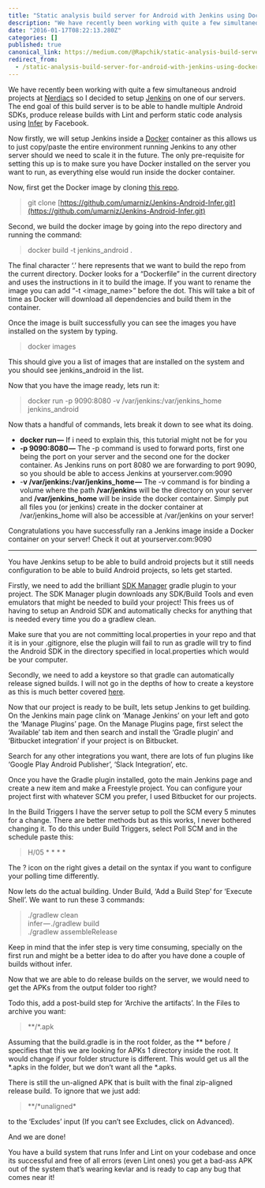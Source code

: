 ```yaml
---
title: "Static analysis build server for Android with Jenkins using Docker"
description: "We have recently been working with quite a few simultaneous android projects at Nerdiacs so I decided to setup Jenkins on one of our…"
date: "2016-01-17T08:22:13.280Z"
categories: []
published: true
canonical_link: https://medium.com/@Rapchik/static-analysis-build-server-for-android-with-jenkins-using-docker-bda888d4b34e
redirect_from:
  - /static-analysis-build-server-for-android-with-jenkins-using-docker-bda888d4b34e
---
```


We have recently been working with quite a few simultaneous android projects at [Nerdiacs](http://www.nerdiacs.com/) so I decided to setup [Jenkins](https://jenkins-ci.org/) on one of our servers. The end goal of this build server is to be able to handle multiple Android SDKs, produce release builds with Lint and perform static code analysis using [Infer](http://fbinfer.com/) by Facebook.

Now firstly, we will setup Jenkins inside a [Docker](https://www.docker.com/) container as this allows us to just copy/paste the entire environment running Jenkins to any other server should we need to scale it in the future. The only pre-requisite for setting this up is to make sure you have Docker installed on the server you want to run, as everything else would run inside the docker container.

Now, first get the Docker image by cloning [this repo](https://github.com/umarniz/Jenkins-Android-Infer).

> git clone [https://github.com/umarniz/Jenkins-Android-Infer.git](https://github.com/umarniz/Jenkins-Android-Infer.git)

Second, we build the docker image by going into the repo directory and running the command:

> docker build -t jenkins\_android .

The final character ‘.’ here represents that we want to build the repo from the current directory. Docker looks for a “Dockerfile” in the current directory and uses the instructions in it to build the image. If you want to rename the image you can add “-t <image\_name>” before the dot. This will take a bit of time as Docker will download all dependencies and build them in the container.

Once the image is built successfully you can see the images you have installed on the system by typing.

> docker images

This should give you a list of images that are installed on the system and you should see jenkins\_android in the list.

Now that you have the image ready, lets run it:

> docker run -p 9090:8080 -v /var/jenkins:/var/jenkins\_home jenkins\_android

Now thats a handful of commands, lets break it down to see what its doing.

-   **docker run —** If i need to explain this, this tutorial might not be for you
-   **\-p 9090:8080 —** The -p command is used to forward ports, first one being the port on your server and the second one for the docker container. As Jenkins runs on port 8080 we are forwarding to port 9090, so you should be able to access Jenkins at yourserver.com:9090
-   \-**v /var/jenkins:/var/jenkins\_home —** The -v command is for binding a volume where the path **/var/jenkins** will be the directory on your server and **/var/jenkins\_home** will be inside the docker container. Simply put all files you (or jenkins) create in the docker container at /var/jenkins\_home will also be accessible at /var/jenkins on your server!

Congratulations you have successfully ran a Jenkins image inside a Docker container on your server! Check it out at yourserver.com:9090

---

You have Jenkins setup to be able to build android projects but it still needs configuration to be able to build Android projects, so lets get started.

Firstly, we need to add the brilliant [SDK Manager](https://github.com/JakeWharton/sdk-manager-plugin) gradle plugin to your project. The SDK Manager plugin downloads any SDK/Build Tools and even emulators that might be needed to build your project! This frees us of having to setup an Android SDK and automatically checks for anything that is needed every time you do a gradlew clean.

Make sure that you are not committing local.properties in your repo and that it is in your .gitignore, else the plugin will fail to run as gradle will try to find the Android SDK in the directory specified in local.properties which would be your computer.

Secondly, we need to add a keystore so that gradle can automatically release signed builds. I will not go in the depths of how to create a keystore as this is much better covered [here](http://developer.android.com/tools/publishing/app-signing.html).

Now that our project is ready to be built, lets setup Jenkins to get building. On the Jenkins main page clink on ‘Manage Jenkins’ on your left and goto the ‘Manage Plugins’ page. On the Manage Plugins page, first select the ‘Available’ tab item and then search and install the ‘Gradle plugin’ and ‘Bitbucket integration’ if your project is on Bitbucket.

Search for any other integrations you want, there are lots of fun plugins like ‘Google Play Android Publisher’, ‘Slack Integration’, etc.

Once you have the Gradle plugin installed, goto the main Jenkins page and create a new item and make a Freestyle project. You can configure your project first with whatever SCM you prefer, I used Bitbucket for our projects.

In the Build Triggers I have the server setup to poll the SCM every 5 minutes for a change. There are better methods but as this works, I never bothered changing it. To do this under Build Triggers, select Poll SCM and in the schedule paste this:

> H/05 \* \* \* \*

The ? icon on the right gives a detail on the syntax if you want to configure your polling time differently.

Now lets do the actual building. Under Build, ‘Add a Build Step’ for ‘Execute Shell’. We want to run these 3 commands:

> ./gradlew clean  
> infer — ./gradlew build  
> ./gradlew assembleRelease

Keep in mind that the infer step is very time consuming, specially on the first run and might be a better idea to do after you have done a couple of builds without infer.

Now that we are able to do release builds on the server, we would need to get the APKs from the output folder too right?

Todo this, add a post-build step for ‘Archive the artifacts’. In the Files to archive you want:

> \*\*/\*.apk

Assuming that the build.gradle is in the root folder, as the \*\* before / specifies that this we are looking for APKs 1 directory inside the root. It would change if your folder structure is different. This would get us all the \*.apks in the folder, but we don’t want all the \*.apks.

There is still the un-aligned APK that is built with the final zip-aligned release build. To ignore that we just add:

> \*\*/\*unaligned\*

to the ‘Excludes’ input (If you can’t see Excludes, click on Advanced).

And we are done!

You have a build system that runs Infer and Lint on your codebase and once its successful and free of all errors (even Lint ones) you get a bad-ass APK out of the system that’s wearing kevlar and is ready to cap any bug that comes near it!
